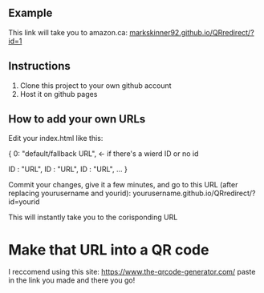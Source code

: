 ## Example
This link will take you to amazon.ca: [markskinner92.github.io/QRredirect/?id=1](markskinner92.github.io/QRredirect/?id=1)

## Instructions
1. Clone this project to your own github account
2. Host it on github pages

## How to add your own URLs
Edit your index.html like this:

{
  0: "default/fallback URL", <- if there's a wierd ID or no id
  
  ID : "URL",
  ID : "URL",
  ID : "URL",
  ...
}

Commit your changes, give it a few minutes, and go to this URL (after replacing yourusername and yourid):
yourusername.github.io/QRredirect/?id=yourid

This will instantly take you to the corisponding URL

# Make that URL into a QR code
I reccomend using this site:
https://www.the-qrcode-generator.com/
paste in the link you made and there you go!
